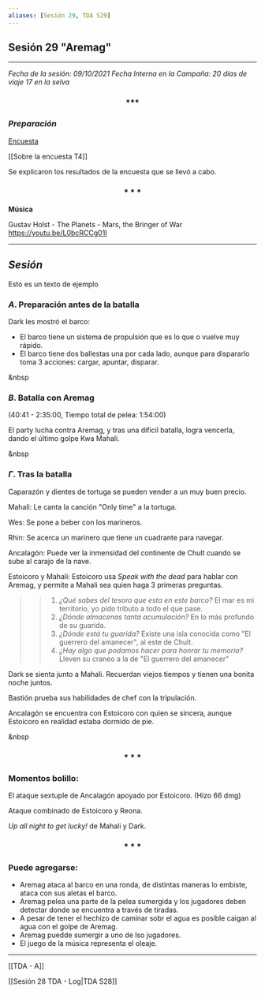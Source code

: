 ```yaml
---
aliases: [Sesión 29, TDA S29]
---
```



## Sesión 29 "Aremag"

---

*Fecha de la sesión: 09/10/2021
Fecha Interna en la Campaña: 20 días de viaje 17 en la selva*


<div align='center'>
   <h3> *** </h3>
</div>

### _Preparación_

[Encuesta](https://docs.google.com/spreadsheets/d/1o0FXLlTFaec4isWdU5wsDuJkbwPTixMGF1Z2QfP3HNc/edit?resourcekey#gid=408122441)

[[Sobre la encuesta T4]]

Se explicaron los resultados de la encuesta que se llevó a cabo.

<div align='center'>
   <h3> * * * </h3>
</div>

**Música**

Gustav Holst - The Planets - Mars, the Bringer of War
https://youtu.be/L0bcRCCg01I

---

## _Sesión_

Esto es un texto de ejemplo


### $A$. Preparación antes de la batalla

Dark les mostró el barco:
+ El barco tiene un sistema de propulsión que es lo que o vuelve muy rápido.
+ El barco tiene dos ballestas una por cada lado, aunque para dispararlo toma 3 acciones: cargar, apuntar, disparar.

&nbsp

### $B$. Batalla con Aremag

(40:41 - 2:35:00, Tiempo total de pelea: 1:54:00)

El party lucha contra Aremag, y tras una díficil batalla, logra vencerla, dando el último golpe Kwa Mahali.

&nbsp

### $\Gamma$. Tras la batalla

Caparazón y dientes de tortuga se pueden vender a un muy buen precio. 

Mahali:
Le canta la canción "Only time" a la tortuga. 

Wes:
Se pone a beber con los marineros.

Rhin: 
Se acerca un marinero que tiene un cuadrante para navegar.

Ancalagón:
Puede ver la inmensidad del continente de Chult cuando se sube al carajo de la nave.

Estoicoro y Mahali:
Estoicoro usa _Speak with the dead_ para hablar con Aremag, y permite a Mahali sea quien haga 3 primeras preguntas. 

>>1. _¿Qué sabes del tesoro que esta en este barco?_
>>El mar es mi territorio, yo pido tributo a todo el que pase.
>>2. _¿Dónde almacenas tanta acumulación?_
>>En lo más profundo de su guarida.
>>3. _¿Dónde está tu guarida?_
>>Existe una isla conocida como "El guerrero del amanecer", al este de Chult. 
>>4. _¿Hay algo que podamos hacer para honrar tu memoria?_
>>Lleven su craneo a la de "El guerrero del amanecer"

Dark se sienta junto a Mahali. Recuerdan viejos tiempos y tienen una bonita noche juntos.

Bastión prueba sus habilidades de chef con la tripulación.

Ancalagón se encuentra con Estoicoro con quien se sincera, aunque Estoicoro en realidad estaba dormido de pie.

&nbsp

<div align='center'>
   <h3> * * * </h3>
</div>

### Momentos bolillo:

El ataque sextuple de Ancalagón apoyado por Estoicoro. (Hizo 66 dmg)

Ataque combinado de Estoicoro y Reona.

_Up all night to get lucky!_ de Mahali y Dark.
 
<div align='center'>
   <h3> * * * </h3>
</div>

### Puede agregarse:

+ Aremag ataca al barco en una ronda, de distintas maneras lo embiste, ataca con sus aletas el barco.
+ Aremag pelea una parte de la pelea sumergida y los jugadores deben detectar donde se encuentra a través de tiradas.
+ A pesar de tener el hechizo de caminar sobr el agua es posible caigan al agua con el golpe de Aremag.
+ Aremag puedde sumergir a uno de lso jugadores.
+ El juego de la música representa el oleaje.

---

[[TDA - A]]

[[Sesión 28 TDA - Log|TDA S28]]

